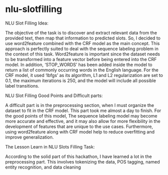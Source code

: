 # nlu-slotfilling

NLU Slot Filling Idea:

The objective of the task is to discover and extract relevant data from the provided text,
then map that information to predicted slots. So, I decided to use word2feature combined with
the CRF model as the main concept. This approach is perfectly suited to deal with the sequence
labeling problem in the context of this task. Word2feature is important since the dataset needs to
be transformed into a feature vector before being entered into the CRF model. In addition,
‘STOP_WORDS’ has been added inside the model to return a list of commonly occurring words
in the English language. For the CRF model, it used ‘lbfgs’ as its algorithm, L1 and L2
regularization are set to 0.1, the maximum iterations is 250, and the model will include all
possible label transitions.

NLU Slot Filling Good Points and Difficult parts:

A difficult part is in the preprocessing section, when I must organize the dataset to fit in
the CRF model. This part took me almost a day to finish. For the good points of this model, The
sequence labeling model may become more accurate and effective, and it may also allow for
more flexibility in the development of features that are unique to the use cases. Furthermore,
using word2feature along with CRF model help to reduce overfitting and improve generalization.

The Lesson Learn in NLU Slots Filling Task:

According to the solid part of this hackathon, I have learned a lot in the preprocessing
part. This involves tokenizing the data, POS tagging, named entity recognition, and data
cleaning

